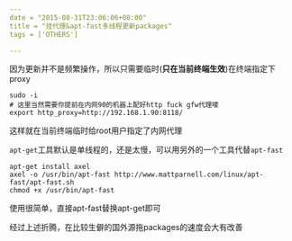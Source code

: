 ```yaml
---
date = "2015-08-31T23:06:06+08:00"
title = "挂代理&apt-fast多线程更新packages"
tags = ['OTHERS']

---
```

因为更新并不是频繁操作，所以只需要临时(**只在当前终端生效**)在终端指定下proxy
```
sudo -i
# 这里当然需要你提前在内网90的机器上配好http fuck gfw代理喽
export http_proxy=http://192.168.1.90:8118/
```
这样就在当前终端临时给root用户指定了内网代理

`apt-get`工具默认是单线程的，还是太慢，可以用另外的一个工具代替`apt-fast`
```
apt-get install axel
axel -o /usr/bin/apt-fast http://www.mattparnell.com/linux/apt-fast/apt-fast.sh
chmod +x /usr/bin/apt-fast
```
使用很简单，直接apt-fast替换apt-get即可

经过上述折腾，在比较生僻的国外源拖packages的速度会大有改善
